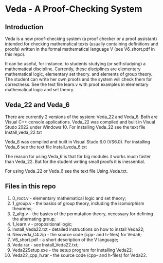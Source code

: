 # Veda - A Proof-Checking System
## Introduction
Veda is a new proof-checking system (a proof checker or a proof assistant) intended for checking mathematical texts (usually containing definitions and proofs)
written in the formal mathematical language V (see V6_short.pdf in this repo). 

It can be useful, for instance, to students studying (or self-studying) a mathematical discipline. 
Currently, these disciplines are elementary mathematical logic, elementary set theory. and elements of group theory.
The student can write her own proofs and the system will check them for correctness. See the text file learn.v with proof examples in elementary mathematical logic
and set theory.
## Veda_22 and Veda_6 
There are currently 2 versions of the system: Veda_22 and Veda_6. Both are Visual C++ console applications.
Veda_22 was compiled and built in Visual Studo 2022 under Windows 10.
For installing Veda_22 see the text file Install_veda_22.txt 

Veda_6 was compiled and built in Visual Studo 6.0 (VS6.0).
For installing Veda_6 see the text file Install_veda_6.txt 

The reason for using Veda_6 is that for big modules it works much faster than Veda_22. But for the student writing small proofs it is inessential.

For using Veda_22 or Veda_6 see the text file Using_Veda.txt.

## Files in this repo

1. 0_root.v - elementary mathematical logic and set theory;
2. 1_group.v - the basics of group theory, including the isomorphism theorems;
3. 2_altg.v - the basics of the permutation theory, necessary for defining the alternating group;
4. 1_learn.v - propositional logic;
5. Install_Veda22.txt - detailed instructions on how to install Veda22;
6. Newveda_C4.zip - the source code (cpp- and h-files) for Veda6;
7. V6_short.pdf - a short description of the V language; 
8. Veda.rar - see Install_Veda22.txt;
9. Veda22Setup.exe - the setup program for installing Veda22;
10. Veda22_cpp_h.rar - the source code (cpp- and h-files) for Veda22.

